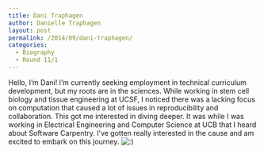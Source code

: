 ```yaml
---
title: Dani Traphagen
author: Danielle Traphagen
layout: post
permalink: /2014/09/dani-traphagen/
categories:
  - Biography
  - Round 11/1
---
```

Hello, I&#8217;m Dani! I&#8217;m currently seeking employment in technical curriculum development, but my roots are in the sciences. While working in stem cell biology and tissue engineering at UCSF, I noticed there was a lacking focus on computation that caused a lot of issues in reproducibility and collaboration. This got me interested in diving deeper. It was while I was working in Electrical Engineering and Computer Science at UCB that I heard about Software Carpentry. I&#8217;ve gotten really interested in the cause and am excited to embark on this journey. <img src="http://localhost:8080/wp-includes/images/smilies/icon_smile.gif" alt=":)" class="wp-smiley" />